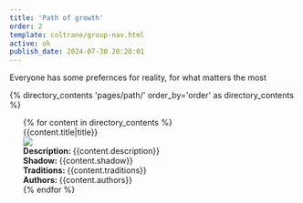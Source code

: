 ```yaml
---
title: 'Path of growth'
order: 2
template: coltrane/group-nav.html
active: ok
publish_date: 2024-07-30 20:20:01
---
```


Everyone has some prefernces for reality, for what matters the most



{% directory_contents 'pages/path/' order_by='order' as directory_contents %}
<ul>
{% for content in  directory_contents %}
    <div class="card">
    <div class="card-header display-5">{{content.title|title}}</div>
    <div class="card-body p-4 m-2">
    <div class="card-image"><img class="img-thumbnail col-3 rounded" 
    src="{% static content.image %}"></div>
    <div class="card-text m-2"><b>Description: </b>{{content.description}}</div>
    <div class="card-text m-2"><b>Shadow: </b>{{content.shadow}}</div>
    <div class="card-text m-2"><b>Traditions: </b>{{content.traditions}}</div>
    <div class="card-text m-2"><b>Authors: </b>{{content.authors}}</div>
    </div>
    </div>
    {% endfor %}
</ul>